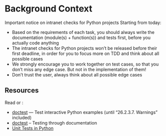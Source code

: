 # Background Context
Important notice on intranet checks for Python projects
Starting from today:

- Based on the requirements of each task, you should always write the documentation (module(s) + function(s)) and tests first, before you actually code anything
- The intranet checks for Python projects won’t be released before their first deadline, in order for you to focus more on TDD and think about all possible cases
- We strongly encourage you to work together on test cases, so that you don’t miss any edge case. But not in the implementation of them!
- Don’t trust the user, always think about all possible edge cases

## Resources
Read or     :

- [doctest](https://alu-intranet.hbtn.io/rltoken/Hmd_LI8NZ-F2ymDxue5HCg) — Test interactive Python examples (until “26.2.3.7. Warnings” included)
- [doctest](https://alu-intranet.hbtn.io/rltoken/fbFfGNFU07L2yD0D1uc-Xg) – Testing through documentation
- [Unit Tests in Python](https://alu-intranet.hbtn.io/rltoken/LhbdUZYzqiP7cjxjE3rG3w)

